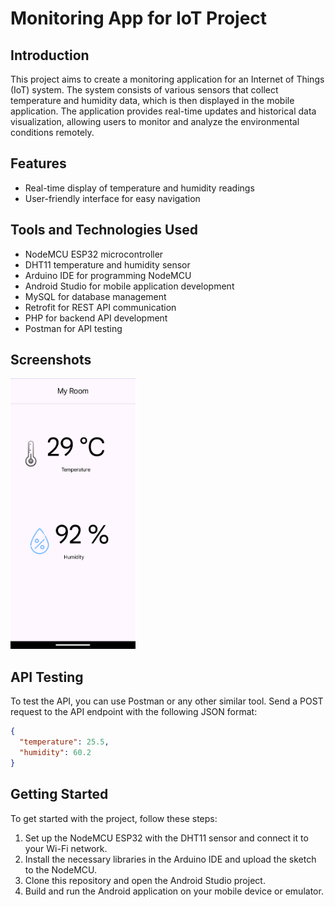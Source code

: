 # Monitoring App for IoT Project

## Introduction
This project aims to create a monitoring application for an Internet of Things (IoT) system. The system consists of various sensors that collect temperature and humidity data, which is then displayed in the mobile application. The application provides real-time updates and historical data visualization, allowing users to monitor and analyze the environmental conditions remotely.

## Features
- Real-time display of temperature and humidity readings
- User-friendly interface for easy navigation

## Tools and Technologies Used
- NodeMCU ESP32 microcontroller
- DHT11 temperature and humidity sensor
- Arduino IDE for programming NodeMCU
- Android Studio for mobile application development
- MySQL for database management
- Retrofit for REST API communication
- PHP for backend API development
- Postman for API testing

## Screenshots
<img src="screenshot/img1.png" width="200" />

## API Testing
To test the API, you can use Postman or any other similar tool. Send a POST request to the API endpoint with the following JSON format:

```json
{
  "temperature": 25.5,
  "humidity": 60.2
}
```

## Getting Started
To get started with the project, follow these steps:

1. Set up the NodeMCU ESP32 with the DHT11 sensor and connect it to your Wi-Fi network.
2. Install the necessary libraries in the Arduino IDE and upload the sketch to the NodeMCU.
3. Clone this repository and open the Android Studio project.
4. Build and run the Android application on your mobile device or emulator.
